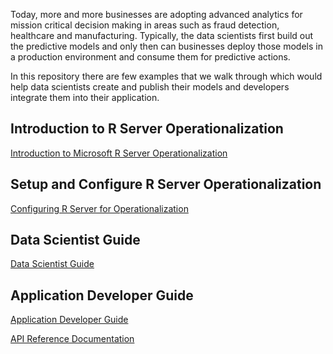 Today, more and more businesses are adopting advanced analytics for mission critical decision making in areas such as fraud detection, healthcare and manufacturing. Typically, the data scientists first build out the predictive models and only then can businesses deploy those models in a production environment and consume them for predictive actions.

In this repository there are few examples that we walk through which would help data scientists create and publish their models and  developers integrate them into their application.

## Introduction to R Server Operationalization 
[Introduction to Microsoft R Server Operationalization](https://msdn.microsoft.com/en-us/microsoft-r/operationalize/about)

## Setup and Configure R Server Operationalization 
[Configuring R Server for Operationalization](https://msdn.microsoft.com/en-us/microsoft-r/operationalize/configuration-initial)

## Data Scientist Guide
[Data Scientist Guide](https://msdn.microsoft.com/en-us/microsoft-r/operationalize/data-scientist-get-started)

## Application Developer Guide
[Application Developer Guide](https://msdn.microsoft.com/en-us/microsoft-r/operationalize/app-developer-get-started)

[API Reference Documentation](https://microsoft.github.io/deployr-api-docs/9.0.1/)
